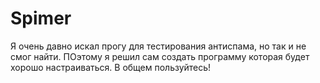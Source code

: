# Spimer
Я очень давно искал прогу для тестирования антиспама, но так и не смог найти. ПОэтому я решил сам создать программу которая будет хорошо настраиваться. В общем пользуйтесь!
